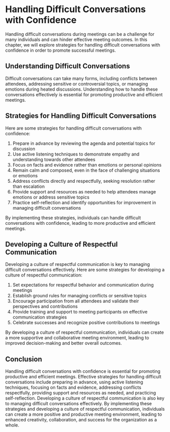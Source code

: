 Handling Difficult Conversations with Confidence
======================================================================================================

Handling difficult conversations during meetings can be a challenge for many individuals and can hinder effective meeting outcomes. In this chapter, we will explore strategies for handling difficult conversations with confidence in order to promote successful meetings.

Understanding Difficult Conversations
-------------------------------------

Difficult conversations can take many forms, including conflicts between attendees, addressing sensitive or controversial topics, or managing emotions during heated discussions. Understanding how to handle these conversations effectively is essential for promoting productive and efficient meetings.

Strategies for Handling Difficult Conversations
-----------------------------------------------

Here are some strategies for handling difficult conversations with confidence:

1. Prepare in advance by reviewing the agenda and potential topics for discussion
2. Use active listening techniques to demonstrate empathy and understanding towards other attendees
3. Focus on facts and evidence rather than emotions or personal opinions
4. Remain calm and composed, even in the face of challenging situations or emotions
5. Address conflicts directly and respectfully, seeking resolution rather than escalation
6. Provide support and resources as needed to help attendees manage emotions or address sensitive topics
7. Practice self-reflection and identify opportunities for improvement in managing difficult conversations

By implementing these strategies, individuals can handle difficult conversations with confidence, leading to more productive and efficient meetings.

Developing a Culture of Respectful Communication
------------------------------------------------

Developing a culture of respectful communication is key to managing difficult conversations effectively. Here are some strategies for developing a culture of respectful communication:

1. Set expectations for respectful behavior and communication during meetings
2. Establish ground rules for managing conflicts or sensitive topics
3. Encourage participation from all attendees and validate their perspectives and contributions
4. Provide training and support to meeting participants on effective communication strategies
5. Celebrate successes and recognize positive contributions to meetings

By developing a culture of respectful communication, individuals can create a more supportive and collaborative meeting environment, leading to improved decision-making and better overall outcomes.

Conclusion
----------

Handling difficult conversations with confidence is essential for promoting productive and efficient meetings. Effective strategies for handling difficult conversations include preparing in advance, using active listening techniques, focusing on facts and evidence, addressing conflicts respectfully, providing support and resources as needed, and practicing self-reflection. Developing a culture of respectful communication is also key to managing difficult conversations effectively. By implementing these strategies and developing a culture of respectful communication, individuals can create a more positive and productive meeting environment, leading to enhanced creativity, collaboration, and success for the organization as a whole.
